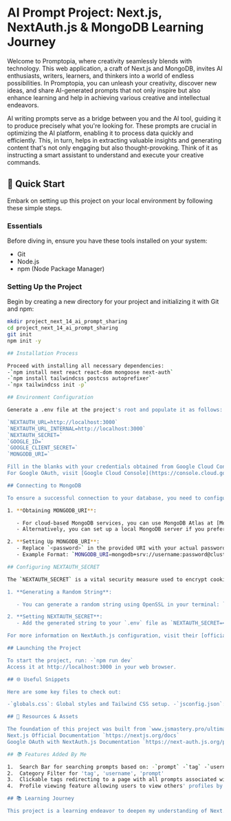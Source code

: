 # AI Prompt Project: Next.js, NextAuth.js & MongoDB Learning Journey

Welcome to Promptopia, where creativity seamlessly blends with technology. This web application, a craft of Next.js and MongoDB, invites AI enthusiasts, writers, learners, and thinkers into a world of endless possibilities. In Promptopia, you can unleash your creativity, discover new ideas, and share AI-generated prompts that not only inspire but also enhance learning and help in achieving various creative and intellectual endeavors.

AI writing prompts serve as a bridge between you and the AI tool, guiding it to produce precisely what you're looking for. These prompts are crucial in optimizing the AI platform, enabling it to process data quickly and efficiently. This, in turn, helps in extracting valuable insights and generating content that's not only engaging but also thought-provoking. Think of it as instructing a smart assistant to understand and execute your creative commands.

## 🚀 Quick Start

Embark on setting up this project on your local environment by following these simple steps.

### Essentials

Before diving in, ensure you have these tools installed on your system:

- Git
- Node.js
- npm (Node Package Manager)

### Setting Up the Project

Begin by creating a new directory for your project and initializing it with Git and npm:

```bash
mkdir project_next_14_ai_prompt_sharing
cd project_next_14_ai_prompt_sharing
git init
npm init -y

## Installation Process

Proceed with installing all necessary dependencies:
-`npm install next react react-dom mongoose next-auth`
-`npm install tailwindcss postcss autoprefixer`
-`npx tailwindcss init -p`

## Environment Configuration

Generate a .env file at the project's root and populate it as follows:

`NEXTAUTH_URL=http://localhost:3000`
`NEXTAUTH_URL_INTERNAL=http://localhost:3000`
`NEXTAUTH_SECRET=`
`GOOGLE_ID=`
`GOOGLE_CLIENT_SECRET=`
`MONGODB_URI=`

Fill in the blanks with your credentials obtained from Google Cloud Console, Cryptpool (for NEXTAUTH_SECRET), and MongoDB Atlas.
For Google OAuth, visit [Google Cloud Console](https://console.cloud.google.com/) to create a new project and obtain your client ID and secret.

## Connecting to MongoDB

To ensure a successful connection to your database, you need to configure the `MONGODB_URI` in your `.env` file. This URI is essential for storing user data and enabling NextAuth.js functionality in your project. Here's how to set it up:

1. **Obtaining MONGODB_URI**:

   - For cloud-based MongoDB services, you can use MongoDB Atlas at [MongoDB Atlas](https://www.mongodb.com/cloud/atlas). Create a new cluster and follow the instructions to get your connection string.
   - Alternatively, you can set up a local MongoDB server if you prefer working offline.

2. **Setting Up MONGODB_URI**:
   - Replace `<password>` in the provided URI with your actual password. Ensure there are no `<` or `>` symbols in your `.env` file.
   - Example Format: `MONGODB_URI=mongodb+srv://username:password@cluster-url/test?retryWrites=true&w=majority`

## Configuring NEXTAUTH_SECRET

The `NEXTAUTH_SECRET` is a vital security measure used to encrypt cookies and tokens in your application. Here's how to generate and set it:

1. **Generating a Random String**:

   - You can generate a random string using OpenSSL in your terminal: `openssl rand -base64 32`.

2. **Setting NEXTAUTH_SECRET**:
   - Add the generated string to your `.env` file as `NEXTAUTH_SECRET=<your-generated-string>`.

For more information on NextAuth.js configuration, visit their [official documentation](https://next-auth.js.org/configuration/options).

## Launching the Project

To start the project, run: -`npm run dev`
Access it at http://localhost:3000 in your web browser.

## 🌐 Useful Snippets

Here are some key files to check out:

-`globals.css`: Global styles and Tailwind CSS setup. -`jsconfig.json`: Simplifies import paths in your JavaScript/TypeScript files. -`route.js`: Includes API routes for managing prompts and user data. -`tailwind.config.js`: Configuration for Tailwind CSS. -`user.js` & `prompt.js`: Mongoose models for users and prompts.

## 🔗 Resources & Assets

The foundation of this project was built from `www.jsmastery.pro/ultimate-next-course`
Next.js Official Documentation `https://nextjs.org/docs`
Google OAuth with NextAuth.js Documentation `https://next-auth.js.org/providers/google'

## 📚 Features Added By Me

1.  Search Bar for searching prompts based on: -`prompt` -`tag` -`username`
2.  Category Filter for 'tag', 'username', 'prompt'
3.  Clickable tags redirecting to a page with all prompts associated with that tag.
4.  Profile viewing feature allowing users to view others' profiles by clicking on the profile picture or email, leading to a unique URL (e.g., profile/id/username).

## 📚 Learning Journey

This project is a learning endeavor to deepen my understanding of Next.js, NextAuth and MongoDB, exploring server-side rendering, API routes, authentication, and foray into non-relational `NoSQL` database coming from PostgreSQL.
```
